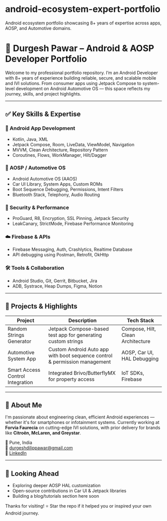 # android-ecosystem-expert-portfolio
Android ecosystem portfolio showcasing 8+ years of expertise across apps, AOSP, and Automotive domains.

# 🚀 Durgesh Pawar – Android & AOSP Developer Portfolio

Welcome to my professional portfolio repository. I’m an Android Developer with 8+ years of experience building reliable, secure, and scalable mobile and IVI solutions. From consumer apps using Jetpack Compose to system-level development on Android Automotive OS — this space reflects my journey, skills, and project highlights.

---

## ✅ Key Skills & Expertise

### 📱 Android App Development
- Kotlin, Java, XML
- Jetpack Compose, Room, LiveData, ViewModel, Navigation
- MVVM, Clean Architecture, Repository Pattern
- Coroutines, Flows, WorkManager, Hilt/Dagger

### 🚗 AOSP / Automotive OS
- Android Automotive OS (AAOS)
- Car UI Library, System Apps, Custom ROMs
- Boot Sequence Debugging, Permissions, Intent Filters
- Bluetooth Stack, Telephony, Audio Routing

### 🔐 Security & Performance
- ProGuard, R8, Encryption, SSL Pinning, Jetpack Security
- LeakCanary, StrictMode, Firebase Performance Monitoring

### ☁️ Firebase & APIs
- Firebase Messaging, Auth, Crashlytics, Realtime Database
- API debugging using Postman, Retrofit, OkHttp

### 🛠 Tools & Collaboration
- Android Studio, Git, Gerrit, Bitbucket, Jira
- ADB, Systrace, Heap Dumps, Figma, Notion

---

## 📂 Projects & Highlights

| Project | Description | Tech Stack |
|--------|-------------|------------|
| Random Strings Generator | Jetpack Compose-based test app for generating custom strings | Compose, Hilt, Clean Architecture |
| Automotive System App | Custom Android Auto app with boot sequence control & permission management | AOSP, Car UI, HAL Debugging |
| Smart Access Control Integration | Integrated Brivo/ButterflyMX for property access | IoT SDKs, Firebase |

---

## 📌 About Me

I'm passionate about engineering clean, efficient Android experiences — whether it's for smartphones or infotainment systems. Currently working at **Forvia Faurecia** on cutting-edge IVI solutions, with prior delivery for brands like **Citroën, McLaren, and Greystar**.

📍 Pune, India  
📧 [durgeshdilippawar@gmail.com](mailto:durgeshdilippawar@gmail.com)  
🔗 [LinkedIn](https://www.linkedin.com/in/durgeshddilippawar/) 

---

## 🏁 Looking Ahead

- Exploring deeper AOSP HAL customization  
- Open-source contributions in Car UI & Jetpack libraries  
- Building a blog/tutorials section here soon  

Thanks for visiting! ⭐ Star the repo if it helped you or inspired your own Android journey.
